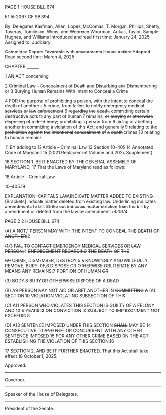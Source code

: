 PAGE 1
HOUSE BILL 674

E1 5lr2067
CF SB 394

By: Delegates Kaufman, Allen, Lopez, McComas, T. Morgan, Phillips, Shetty,
Taveras, Tomlinson, Wims, ~~and~~ ~~Woorman~~ Woorman, Arikan, Taylor,
Sample–Hughes, and Williams
Introduced and read first time: January 24, 2025
Assigned to: Judiciary

Committee Report: Favorable with amendments
House action: Adopted
Read second time: March 4, 2025

CHAPTER ______

1 AN ACT concerning

2 Criminal Law – ~~Concealment~~ ~~of~~ ~~Death~~ ~~and~~ ~~Disturbing~~ ~~and~~ Dismembering or
3 Burying Human Remains With Intent to Conceal a Crime

4 FOR the purpose of prohibiting a person, with the intent to conceal ~~the~~ ~~death~~ ~~of~~ ~~another~~ a
5 crime, from ~~failing~~ ~~to~~ ~~notify~~ ~~emergency~~ ~~medical~~ ~~services~~ ~~or~~ ~~law~~ ~~enforcement~~
6 ~~regarding~~ ~~the~~ ~~death,~~ committing certain destructive acts to any part of human
7 remains, ~~or~~ ~~burying~~ ~~or~~ ~~otherwise~~ ~~disposing~~ ~~of~~ ~~a~~ ~~dead~~ ~~body;~~ prohibiting a person from
8 aiding or abetting another in committing a violation of this Act; and generally
9 relating to ~~the~~ ~~prohibition~~ ~~against~~ ~~the~~ ~~intentional~~ ~~concealment~~ ~~of~~ ~~a~~ ~~death~~ crimes
10 relating to human remains.

11 BY adding to
12 Article – Criminal Law
13 Section 10–405
14 Annotated Code of Maryland
15 (2021 Replacement Volume and 2024 Supplement)

16 SECTION 1. BE IT ENACTED BY THE GENERAL ASSEMBLY OF MARYLAND,
17 That the Laws of Maryland read as follows:

18 Article – Criminal Law

10–405.19

EXPLANATION: CAPITALS LAW.INDICATE MATTER ADDED TO EXISTING
[Brackets] indicate matter deleted from existing law.
Underlining indicates amendments to bill.
~~Strike~~ ~~out~~ indicates matter stricken from the bill by amendment or deleted from the law by
amendment. *hb0674*

PAGE 2
2 HOUSE BILL 674

(A) A NOT,1 PERSON MAY WITH THE INTENT TO CONCEAL ~~THE~~ ~~DEATH~~ ~~OF~~
~~ANOTHER:~~2

~~(1)~~3 ~~FAIL~~ ~~TO~~ ~~CONTACT~~ ~~EMERGENCY~~ ~~MEDICAL~~ ~~SERVICES~~ ~~OR~~ ~~LAW~~
~~PERSON;~~4 ~~ENFORCEMENT~~ ~~REGARDING~~ ~~THE~~ ~~DEATH~~ ~~OF~~ ~~THE~~

~~(2)~~ CRIME, DISMEMBER, DESTROY,5 A KNOWINGLY AND WILLFULLY
REMOVE, BURY, OF,6 DISPOSE OR ~~OTHERWISE~~ OBLITERATE BY ANY MEANS ANY
REMAINS;7 PORTION OF HUMAN ~~OR~~

~~(3)~~ ~~BODY.~~8 ~~BURY~~ ~~OR~~ ~~OTHERWISE~~ ~~DISPOSE~~ ~~OF~~ ~~A~~ ~~DEAD~~

(B) A9 PERSON MAY NOT AID OR ABET ANOTHER IN ~~COMMITTING~~ ~~A~~
(A) SECTION.10 ~~VIOLATION~~ VIOLATING SUBSECTION OF THIS

(C) A11 PERSON WHO VIOLATES THIS SECTION IS GUILTY OF A FELONY AND
~~10~~ 5 YEARS.12 ON CONVICTION IS SUBJECT TO IMPRISONMENT NOT EXCEEDING

(D) A13 SENTENCE IMPOSED UNDER THIS SECTION ~~SHALL~~ MAY BE
14 CONSECUTIVE TO ~~AND~~ ~~NOT~~ OR CONCURRENT WITH ANY OTHER SENTENCE IMPOSED
15 FOR ANY OTHER CRIME BASED ON THE ACT ESTABLISHING THE VIOLATION OF THIS
SECTION.16

17 SECTION 2. AND BE IT FURTHER ENACTED, That this Act shall take effect
18 October 1, 2025.

Approved:

________________________________________________________________________________
Governor.

________________________________________________________________________________
Speaker of the House of Delegates.

________________________________________________________________________________
President of the Senate.